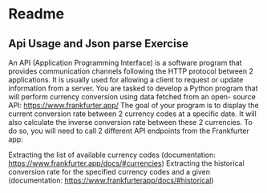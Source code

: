 # Readme

## Api Usage and Json parse Exercise 

An API (Application Programming Interface) is a software program that provides communication channels
following the HTTP protocol between 2 applications. It is usually used for allowing a client to request or update
information from a server.
You are tasked to develop a Python program that will perform currency conversion using data fetched from an open-
source API: https://www.frankfurter.app/
The goal of your program is to display the current conversion rate between 2 currency codes at a specific date. It
will also calculate the inverse conversion rate between these 2 currencies.
To do so, you will need to call 2 different API endpoints from the Frankfurter app:

Extracting the list of available currency codes (documentation:
https://www.frankfurter.app/docs/#currencies)
Extracting the historical conversion rate for the specified currency codes and a given (documentation:
https://www.frankfurterapp/docs/#historical)
